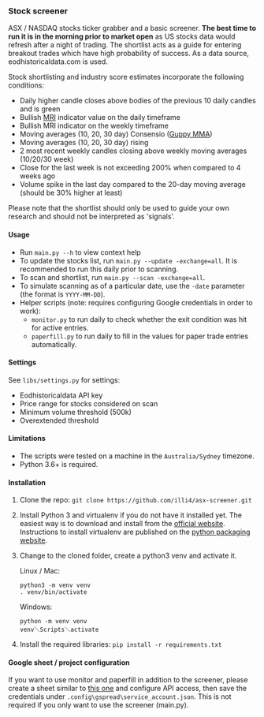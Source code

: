 ### Stock screener

ASX / NASDAQ stocks ticker grabber and a basic screener. **The best time to run it is in the morning prior to market open** as US stocks data would refresh after a night of trading. The shortlist acts as a guide for entering breakout trades which have high probability of success. As a data source, eodhistoricaldata.com is used.  

Stock shortlisting and industry score estimates incorporate the following conditions: 
- Daily higher candle closes above bodies of the previous 10 daily candles and is green
- Bullish [MRI](https://tonevays.com/indicator) indicator value on the daily timeframe
- Bullish MRI indicator on the weekly timeframe  
- Moving averages (10, 20, 30 day) Consensio ([Guppy MMA](https://www.investopedia.com/terms/g/guppy-multiple-moving-average.asp))
- Moving averages (10, 20, 30 day) rising
- 2 most recent weekly candles closing above weekly moving averages (10/20/30 week)
- Close for the last week is not exceeding 200% when compared to 4 weeks ago
- Volume spike in the last day compared to the 20-day moving average (should be 30% higher at least)  

Please note that the shortlist should only be used to guide your own research and should not be interpreted as 'signals'. 

#### Usage  
- Run `main.py --h` to view context help 
- To update the stocks list, run `main.py --update -exchange=all`. It is recommended to run this daily prior to scanning.  
- To scan and shortlist, run `main.py --scan -exchange=all`.
- To simulate scanning as of a particular date, use the `-date` parameter (the format is `YYYY-MM-DD`). 
- Helper scripts (note: requires configuring Google credentials in order to work):  
   - `monitor.py` to run daily to check whether the exit condition was hit for active entries.
   - `paperfill.py` to run daily to fill in the values for paper trade entries automatically.

#### Settings 
See `libs/settings.py` for settings: 
- Eodhistoricaldata API key
- Price range for stocks considered on scan
- Minimum volume threshold (500k)  
- Overextended threshold

#### Limitations
- The scripts were tested on a machine in the `Australia/Sydney` timezone.
- Python 3.6+ is required.

#### Installation

1. Clone the repo: `git clone https://github.com/illi4/asx-screener.git`
2. Install Python 3 and virtualenv if you do not have it installed yet. The easiest way is to download and install from the [official website](https://www.python.org/downloads/). Instructions to install virtualenv are published on the [python packaging website](https://packaging.python.org/guides/installing-using-pip-and-virtual-environments/). 
3. Change to the cloned folder, create a python3 venv and activate it. 
    
    Linux / Mac: 
    ```
    python3 -m venv venv
    . venv/bin/activate
    ```
   
    Windows: 
    ```
    python -m venv venv
    venv＼Scripts＼activate
    ```
   
4. Install the required libraries: `pip install -r requirements.txt` 

#### Google sheet / project configuration 
If you want to use monitor and paperfill in addition to the screener, please create a sheet similar to [this one](https://docs.google.com/spreadsheets/d/1luuTn-wRsa2IXkaLTB-3FGlev6gJy6fnO0uQfqnHjRI/edit?usp=sharing) and configure API access, then save the credentials under `.config\gspread\service_account.json`. This is not required if you only want to use the screener (main.py).
